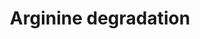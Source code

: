 ---
annotations:
- id: PW:0001261
  parent: classic metabolic pathway
  type: Pathway Ontology
  value: arginine degradation pathway
- id: PW:0000002
  parent: classic metabolic pathway
  type: Pathway Ontology
  value: classic metabolic pathway
authors:
- J.Heckman
- MaintBot
- Mkutmon
- Egonw
- Christine Chichester
- Khanspers
citedin: ''
communities: []
description: Under conditions where optimal sources of nitrogen are unavailable, S.
  cerevisiae is able to utilize arginine as its sole nitrogen source. Arginine catabolism
  occurs in the cytosol with the hydrolysis of arginine to proline, releasing three
  nitrogen atoms that can be used by the cell. In the absence of oxygen, the proline
  ring is unable to be further degraded. The utilization of arginine as a nitrogen
  source is repressed if better nitrogen compounds such as ammonia, asparagine or
  glutamine are present. This is known as nitrogen catabolite repression (NCR). The
  CAR1 gene is subject to the effect of this repression which is mediated by the negative
  regulator Ure2p. In the presence of arginine and the absence of a preferred nitrogen
  source, NCR is released by the GATA transcriptional activators Gln3p and Gat1p.
  Unrelated to NCR, the presence of arginine also induces CAR1 and CAR2 expression
  by the regulators Arg80p, Arg81p and Mcm1p. The CAR genes are also activated by
  the globally acting transcription factors Rap1p and Abf1p. Conversely, CAR1 and
  CAR2 expression is repressed by the Ume6p-Sin2p-Rpd3p complex. Additionally, CAR2
  expression is induced by the two positive regulators Dal81p and Dal82p as well as
  allophanate, a degradation product of urea.  Description from [YeastPathways](https://pathway.yeastgenome.org).
last-edited: 2025-03-21
ndex: null
organisms:
- Saccharomyces cerevisiae
redirect_from:
- /index.php/Pathway:WP54
- /instance/WP54
- /instance/WP54_r138175
revision: r138175
schema-jsonld:
- '@context': https://schema.org/
  '@id': https://wikipathways.github.io/pathways/WP54.html
  '@type': Dataset
  creator:
    '@type': Organization
    name: WikiPathways
  description: Under conditions where optimal sources of nitrogen are unavailable,
    S. cerevisiae is able to utilize arginine as its sole nitrogen source. Arginine
    catabolism occurs in the cytosol with the hydrolysis of arginine to proline, releasing
    three nitrogen atoms that can be used by the cell. In the absence of oxygen, the
    proline ring is unable to be further degraded. The utilization of arginine as
    a nitrogen source is repressed if better nitrogen compounds such as ammonia, asparagine
    or glutamine are present. This is known as nitrogen catabolite repression (NCR).
    The CAR1 gene is subject to the effect of this repression which is mediated by
    the negative regulator Ure2p. In the presence of arginine and the absence of a
    preferred nitrogen source, NCR is released by the GATA transcriptional activators
    Gln3p and Gat1p. Unrelated to NCR, the presence of arginine also induces CAR1
    and CAR2 expression by the regulators Arg80p, Arg81p and Mcm1p. The CAR genes
    are also activated by the globally acting transcription factors Rap1p and Abf1p.
    Conversely, CAR1 and CAR2 expression is repressed by the Ume6p-Sin2p-Rpd3p complex.
    Additionally, CAR2 expression is induced by the two positive regulators Dal81p
    and Dal82p as well as allophanate, a degradation product of urea.  Description
    from [YeastPathways](https://pathway.yeastgenome.org).
  keywords:
  - 2-oxoglutarate
  - CAR1
  - CAR2
  - H2O
  - L-arginine
  - L-delta-1 pyrroline-5-carboxylate
  - L-glutamate
  - L-ornithine
  - L-proline
  - N-acetylglutamate semialdehyde
  - NADP
  - NADPH
  - PRO3
  - urea
  license: CC0
  name: Arginine degradation
seo: CreativeWork
title: Arginine degradation
wpid: WP54
---
